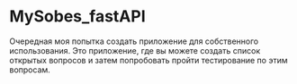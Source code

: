 # MySobes_fastAPI
Очередная моя попытка создать приложение для собственного использования. Это приложение, где вы можете создать список открытых вопросов и затем попробовать пройти тестирование по этим вопросам.
